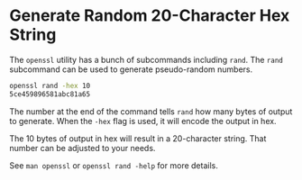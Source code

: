 # Generate Random 20-Character Hex String

The `openssl` utility has a bunch of subcommands including `rand`. The `rand`
subcommand can be used to generate pseudo-random numbers.

```bash
openssl rand -hex 10
5ce459896581abc81a65
```

The number at the end of the command tells `rand` how many bytes of output to
generate. When the `-hex` flag is used, it will encode the output in hex.

The 10 bytes of output in hex will result in a 20-character string. That number
can be adjusted to your needs.

See `man openssl` or `openssl rand -help` for more details.
